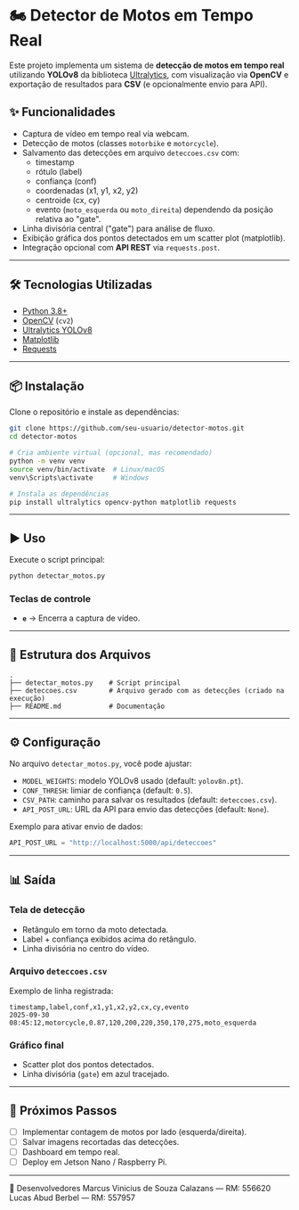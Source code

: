 # 🏍️ Detector de Motos em Tempo Real  

Este projeto implementa um sistema de **detecção de motos em tempo real** utilizando **YOLOv8** da biblioteca [Ultralytics](https://docs.ultralytics.com/), com visualização via **OpenCV** e exportação de resultados para **CSV** (e opcionalmente envio para API).  

## ✨ Funcionalidades  

- Captura de vídeo em tempo real via webcam.  
- Detecção de motos (classes `motorbike` e `motorcycle`).  
- Salvamento das detecções em arquivo `deteccoes.csv` com:  
  - timestamp  
  - rótulo (label)  
  - confiança (conf)  
  - coordenadas (x1, y1, x2, y2)  
  - centroide (cx, cy)  
  - evento (`moto_esquerda` ou `moto_direita`) dependendo da posição relativa ao "gate".  
- Linha divisória central ("gate") para análise de fluxo.  
- Exibição gráfica dos pontos detectados em um scatter plot (matplotlib).  
- Integração opcional com **API REST** via `requests.post`.  

---

## 🛠️ Tecnologias Utilizadas  

- [Python 3.8+](https://www.python.org/)  
- [OpenCV](https://opencv.org/) (`cv2`)  
- [Ultralytics YOLOv8](https://github.com/ultralytics/ultralytics)  
- [Matplotlib](https://matplotlib.org/)  
- [Requests](https://requests.readthedocs.io/)  

---

## 📦 Instalação  

Clone o repositório e instale as dependências:  

```bash
git clone https://github.com/seu-usuario/detector-motos.git
cd detector-motos

# Cria ambiente virtual (opcional, mas recomendado)
python -m venv venv
source venv/bin/activate  # Linux/macOS
venv\Scripts\activate     # Windows

# Instala as dependências
pip install ultralytics opencv-python matplotlib requests
```

---

## ▶️ Uso  

Execute o script principal:  

```bash
python detectar_motos.py
```

### Teclas de controle  
- **`e`** → Encerra a captura de vídeo.  

---

## 📂 Estrutura dos Arquivos  

```
.
├── detectar_motos.py    # Script principal
├── deteccoes.csv        # Arquivo gerado com as detecções (criado na execução)
├── README.md            # Documentação
```

---

## ⚙️ Configuração  

No arquivo `detectar_motos.py`, você pode ajustar:  

- `MODEL_WEIGHTS`: modelo YOLOv8 usado (default: `yolov8n.pt`).  
- `CONF_THRESH`: limiar de confiança (default: `0.5`).  
- `CSV_PATH`: caminho para salvar os resultados (default: `deteccoes.csv`).  
- `API_POST_URL`: URL da API para envio das detecções (default: `None`).  

Exemplo para ativar envio de dados:  

```python
API_POST_URL = "http://localhost:5000/api/deteccoes"
```

---

## 📊 Saída  

### Tela de detecção  
- Retângulo em torno da moto detectada.  
- Label + confiança exibidos acima do retângulo.  
- Linha divisória no centro do vídeo.  

### Arquivo `deteccoes.csv`  
Exemplo de linha registrada:  

```csv
timestamp,label,conf,x1,y1,x2,y2,cx,cy,evento
2025-09-30 08:45:12,motorcycle,0.87,120,200,220,350,170,275,moto_esquerda
```

### Gráfico final  
- Scatter plot dos pontos detectados.  
- Linha divisória (`gate`) em azul tracejado.  

---

## 🚀 Próximos Passos  

- [ ] Implementar contagem de motos por lado (esquerda/direita).  
- [ ] Salvar imagens recortadas das detecções.  
- [ ] Dashboard em tempo real.  
- [ ] Deploy em Jetson Nano / Raspberry Pi.  

---

👥 Desenvolvedores
Marcus Vinicius de Souza Calazans — RM: 556620
Lucas Abud Berbel — RM: 557957
